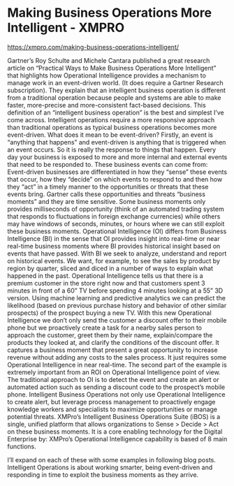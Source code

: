 # Making Business Operations More Intelligent - XMPRO

https://xmpro.com/making-business-operations-intelligent/

Gartner’s Roy Schulte and Michele Cantara published a great research article on “Practical Ways to Make Business Operations More Intelligent” that highlights how Operational Intelligence provides a mechanism to manage work in an event-driven world. (It does require a Gartner Research subscription).
They explain that an intelligent business operation is different from a traditional operation because people and systems are able to make faster, more-precise and more-consistent fact-based decisions. This definition of an “intelligent business operation” is the best and simplest I’ve come across.
Intelligent operations require a more responsive approach than traditional operations as typical business operations becomes more event-driven.
What does it mean to be event-driven? Firstly, an event is “anything that happens” and event-driven is anything that is triggered when an event occurs. So it is really the response to things that happen.
Every day your business is exposed to more and more internal and external events that need to be responded to. These business events can come from:
Event-driven businesses are differentiated in how they “sense” these events that occur, how they “decide” on which events to respond to and then how they “act” in a timely manner to the opportunities or threats that these events bring. Gartner calls these opportunities and threats “business moments” and they are time sensitive. Some business moments only provides milliseconds of opportunity (think of an automated trading system that responds to fluctuations in foreign exchange currencies) while others may have windows of seconds, minutes, or hours where we can still exploit these business moments.
Operational Intelligence (OI) differs from Business Intelligence (BI) in the sense that OI provides insight into real-time or near real-time business moments where BI provides historical insight based on events that have passed. With BI we seek to analyze, understand and report on historical events. We want, for example, to see the sales by product by region by quarter, sliced and diced in a number of ways to explain what happened in the past. Operational Intelligence tells us that there is a premium customer in the store right now and that customers spent 3 minutes in front of a 60” TV before spending 4 minutes looking at a 55” 3D version. Using machine learning and predictive analytics we can predict the likelihood (based on previous purchase history and behavior of other similar prospects) of the prospect buying a new TV. With this new Operational Intelligence we don’t only send the customer a discount offer to their mobile phone but we proactively create a task for a nearby sales person to approach the customer, greet them by their name, explain/compare the products they looked at, and clarify the conditions of the discount offer.
It captures a business moment that present a great opportunity to increase revenue without adding any costs to the sales process. It just requires some Operational Intelligence in near real-time.
The second part of the example is extremely important from an ROI on Operational Intelligence point of view. The traditional approach to OI is to detect the event and create an alert or automated action such as sending a discount code to the prospect’s mobile phone. Intelligent Business Operations not only use Operational Intelligence to create alert, but leverage process management to proactively engage knowledge workers and specialists to maximize opportunities or manage potential threats.
XMPro’s Intelligent Business Operations Suite (iBOS) is a single, unified platform that allows organizations to Sense > Decide > Act on these business moments. It is a core enabling technology for the Digital Enterprise by:
XMPro’s Operational Intelligence capability is based of 8 main functions.

I’ll expand on each of these with some examples in following blog posts. Intelligent Operations is about working smarter, being event-driven and responding in time to exploit the business moments as they arrive.